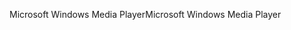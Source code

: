 <span data-ttu-id="cbb0d-101">Microsoft Windows Media Player</span><span class="sxs-lookup"><span data-stu-id="cbb0d-101">Microsoft Windows Media Player</span></span>